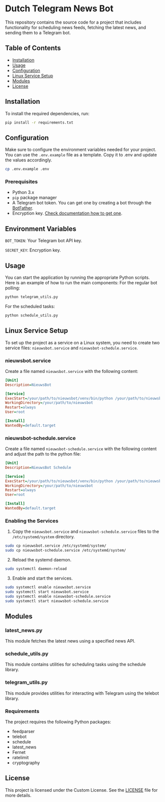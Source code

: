# Dutch Telegram News Bot

This repository contains the source code for a project that includes functionality for scheduling news feeds, fetching the latest news, and sending them to a Telegram bot. 

## Table of Contents
- [Installation](#installation)
- [Usage](#usage)
- [Configuration](#configuration)
- [Linux Service Setup](#linux-service-setup)
- [Modules](#modules)
- [License](#license)

## Installation

To install the required dependencies, run:

```bash
pip install -r requirements.txt
```

## Configuration
Make sure to configure the environment variables needed for your project. You can use the `.env.example` file as a template. Copy it to .env and update the values accordingly.

```bash
cp .env.example .env
```

### Prerequisites

- Python 3.x
- `pip` package manager
- A Telegram bot token. You can get one by creating a bot through the [BotFather](https://core.telegram.org/bots#botfather).
- Encryption key. [Check documentation how to get one](https://cryptography.io/en/latest/fernet/).

## Environment Variables
`BOT_TOKEN`: Your Telegram bot API key.

`SECRET_KEY`: Encryption key.

## Usage
You can start the application by running the appropriate Python scripts. Here is an example of how to run the main components:
For the regular bot polling:
```bash
python telegram_utils.py
```

For the scheduled tasks:
```bash
python schedule_utils.py
```

## Linux Service Setup
To set up the project as a service on a Linux system, you need to create two service files: `nieuwsbot.service` and `nieuwsbot-schedule.service`.

### nieuwsbot.service
Create a file named `nieuwsbot.service` with the following content:

```ini
[Unit]
Description=NieuwsBot

[Service]
ExecStart=/your/path/to/nieuwsbot/venv/bin/python /your/path/to/nieuwsbot/telegram_utils.py
WorkingDirectory=/your/path/to/nieuwsbot
Restart=always
User=root

[Install]
WantedBy=default.target
```

### nieuwsbot-schedule.service
Create a file named `nieuwsbot-schedule.service` with the following content and adjust the path to the python file:

```ini
[Unit]
Description=NieuwsBot Schedule

[Service]
ExecStart=/your/path/to/nieuwsbot/venv/bin/python /your/path/to/nieuwsbot/schedule_utils.py
WorkingDirectory=/your/path/to/nieuwsbot
Restart=always
User=root

[Install]
WantedBy=default.target
```

### Enabling the Services
1. Copy the `nieuwsbot.service` and `nieuwsbot-schedule.service` files to the `/etc/systemd/system` directory.

```bash
sudo cp nieuwsbot.service /etc/systemd/system/
sudo cp nieuwsbot-schedule.service /etc/systemd/system/
```

2. Reload the systemd daemon.

```bash
sudo systemctl daemon-reload
```

3. Enable and start the services.

```bash
sudo systemctl enable nieuwsbot.service
sudo systemctl start nieuwsbot.service
sudo systemctl enable nieuwsbot-schedule.service
sudo systemctl start nieuwsbot-schedule.service
```

## Modules
### latest_news.py
This module fetches the latest news using a specified news API.

### schedule_utils.py
This module contains utilities for scheduling tasks using the schedule library.

### telegram_utils.py
This module provides utilities for interacting with Telegram using the telebot library.

### Requirements
The project requires the following Python packages:

- feedparser
- telebot
- schedule
- latest_news
- Fernet
- ratelimit
- cryptography

## License
This project is licensed under the Custom License. See the [LICENSE](LICENSE) file for more details.